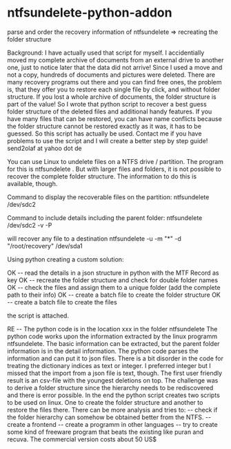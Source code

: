 # ntfsundelete-python-addon
parse and order the recovery information of ntfsundelete => recreating the folder structure

Background: I have actually used that script for myself. I accidentially moved my complete archive of documents from an external drive to another one, just to notice later that the data did not arrive! Since I used a move and not a copy, hundreds of documents and pictures were deleted. There are many recovery programs out there and you can find free ones, the problem is, that they offer you to restore each single file by click, and without folder structure. If you lost a whole archive of documents, the folder structure is part of the value! So I wrote that python script to recover a best guess folder structure of the deleted files and additional handy features. If you have many files that can be restored, you can have name conflicts because the folder structure cannot be restored exactly as it was, it has to be guessed. So this script has actually be used. Contact me if you have problems to use the script and I will create a better step by step guide! send2olaf at yahoo dot de

You can use Linux to undelete files on a NTFS drive / partition.
The program for this is ntfsundelete .
But with larger files and folders, it is not possible to recover the complete folder structure.
The information to do this is available, though.

Command to display the recoverable files on the partition:
ntfsundelete /dev/sdc2

Command to include details including the parent folder:
ntfsundelete /dev/sdc2 -v -P

will recover any file to a destination
ntfsundelete -u -m "*" -d "/root/recovery" /dev/sda1 



Using python creating a custom solution:

OK -- read the details in a json structure in python with the MTF Record as key
OK -- recreate the folder structure and check for double folder names
OK -- check the files and assign them to a unique folder (add the complete path to their info)
OK -- create a batch file to create the folder structure
OK -- create a batch file to create the files

the script is attached.

RE -- The python code is in the location xxx in the folder ntfsundelete
The python code works upon the information extracted by the linux programm ntfsundelete.
The basic information can be extracted, but the parent folder information is in the detail information.
The python code parses the information and can put it to json files.
There is a bit disorder in the code for treating the dictionary indices as text or integer.
I preferred integer but I missed that the import from a json file is text, though.
The first user friendly result is an csv-file with the youngest deletions on top.
The challenge was to derive a folder structure since the hierarchy needs to be rediscovered and there is error possible.
In the end the python script creates two scripts to be used on linux.
One to create the folder structure and another to restore the files there.
There can be more analysis and tries to:
-- check if the folder hierarchy can somehow be obtained better from the NTFS.
-- create a frontend
-- create a programm in other languages
-- try to create some kind of freeware program that beats the existing like puran and recuva.
The commercial version costs about 50 US$
